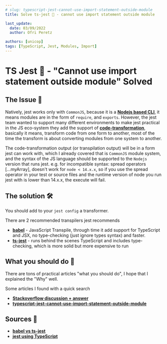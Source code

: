 ```yaml
---
# slug: typescript-jest-cannot-use-import-statement-outside-module
title: Solve ts-jest 🤡 - cannot use import statement outside module

last_update:
  date: 03/09/2022
  author: Ofri Peretz

authors: [unicop]
tags: [TypeScript, Jest, Modules, Import]
---
```


# TS Jest 🤡 - "Cannot use import statement outside module" Solved

## The Issue 🦚

Natively, jest works only with `CommonJS`, because it is a **[Nodejs based CLI](../../glossary/modules/modules-compatibility.md)**, it means modules are in the form of `require`, and `exports`.
However, the jest team wanted to support many different environments to make jest practical in the JS eco-system they add the support of **[code-transformation](https://jestjs.io/docs/code-transformation)**, basically it means, transform code from one form to another, most of the time the transform is about converting modules from one system to another.

The code-transformation output (or transpilation output) will be in a form jest can work with, which I already covered that is `CommonJS` module system, and the syntax of the JS language should be supported to the `Nodejs` version that runs jest.
e.g. for incompatible syntax: spread operators [...myArray], doesn't work for `node < 14.x.x`, so if you use the spread operator in your test or source files and the runtime version of node you run jest with is lower than 14.x.x, the execute will fail.

<!--truncate-->

## The solution 🛠

You should add to your `jest config` a transformer.

There are 2 recommended transpilers jest recommends

- **[babel](https://jestjs.io/docs/getting-started#using-babel)** - JavaScript Transpile, through time it add support for TypeScript and JSX, no type-checking (just ignore types syntax) and faster.
- **[ts-jest](https://kulshekhar.github.io/ts-jest/)** - runs behind the scenes TypeScript and includes type-checking, which is more solid but more expensive to run

## What you should do 💎

There are tons of practical articles "what you should do", I hope that I explained the "Why" well.

Some articles I found with a quick search

- **[Stackoverflow discussion + answer](https://stackoverflow.com/questions/58613492/how-to-resolve-cannot-use-import-statement-outside-a-module-in-jest)**
- **[typescript-jest-cannot-use-import-statement-outside-module](https://bobbyhadz.com/blog/typescript-jest-cannot-use-import-statement-outside-module)**

## Sources 🔗

- **[babel vs ts-jest](https://kulshekhar.github.io/ts-jest/docs/babel7-or-ts/)**
- **[jest using TypeScript](https://jestjs.io/docs/getting-started#using-typescript)**
